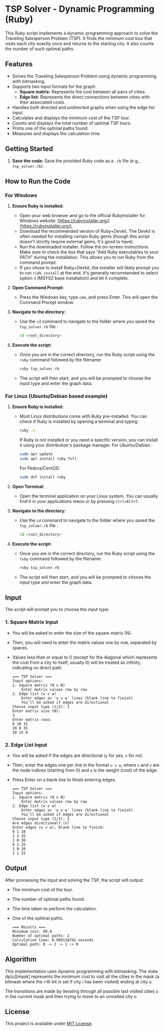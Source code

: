 # TSP Solver - Dynamic Programming (Ruby)

This Ruby script implements a dynamic programming approach to solve the Traveling Salesperson Problem (TSP). It finds the minimum cost tour that visits each city exactly once and returns to the starting city. It also counts the number of such optimal paths.

## Features

* Solves the Traveling Salesperson Problem using dynamic programming with bitmasking.
* Supports two input formats for the graph:
    * **Square matrix:** Represents the cost between all pairs of cities.
    * **Edge list:** Represents the direct connections between cities with their associated costs.
* Handles both directed and undirected graphs when using the edge list input.
* Calculates and displays the minimum cost of the TSP tour.
* Counts and displays the total number of optimal TSP tours.
* Prints one of the optimal paths found.
* Measures and displays the calculation time.

## Getting Started

1.  **Save the code:** Save the provided Ruby code as a `.rb` file (e.g., `tsp_solver.rb`).

## How to Run the Code

### For Windows

1.  **Ensure Ruby is installed:**
    * Open your web browser and go to the official RubyInstaller for Windows website: [https://rubyinstaller.org/](https://rubyinstaller.org/).
    * Download the recommended version of Ruby+Devkit. The Devkit is often needed for installing certain Ruby gems (though this script doesn't strictly require external gems, it's good to have).
    * Run the downloaded installer. Follow the on-screen instructions. Make sure to check the box that says "Add Ruby executables to your PATH" during the installation. This allows you to run Ruby from the command prompt.
    * If you chose to install Ruby+Devkit, the installer will likely prompt you to run `ridk install` at the end. It's generally recommended to select option `3` (MSYS2 base installation) and let it complete.

2.  **Open Command Prompt:**
    * Press the Windows key, type `cmd`, and press Enter. This will open the Command Prompt window.

3.  **Navigate to the directory:**
    * Use the `cd` command to navigate to the folder where you saved the `tsp_solver.rb` file :
        ```bash
        cd <root_directory>
        ```

4.  **Execute the script:**
    * Once you are in the correct directory, run the Ruby script using the `ruby` command followed by the filename:
        ```bash
        ruby tsp_solver.rb
        ```
    * The script will then start, and you will be prompted to choose the input type and enter the graph data.

### For Linux (Ubuntu/Debian based example)

1.  **Ensure Ruby is installed:**
    * Most Linux distributions come with Ruby pre-installed. You can check if Ruby is installed by opening a terminal and typing:
        ```bash
        ruby -v
        ```
        If Ruby is not installed or you need a specific version, you can install it using your distribution's package manager. For Ubuntu/Debian:
        ```bash
        sudo apt update
        sudo apt install ruby-full
        ```
        For Fedora/CentOS:
        ```bash
        sudo dnf install ruby
        ```

2.  **Open Terminal:**
    * Open the terminal application on your Linux system. You can usually find it in your applications menu or by pressing `Ctrl+Alt+T`.

3.  **Navigate to the directory:**
    * Use the `cd` command to navigate to the folder where you saved the `tsp_solver.rb` file : 
        ```bash
        cd <root_directory>
        ```
4.  **Execute the script:**
    * Once you are in the correct directory, run the Ruby script using the `ruby` command followed by the filename:
        ```bash
        ruby tsp_solver.rb
        ```
    * The script will then start, and you will be prompted to choose the input type and enter the graph data.

## Input

The script will prompt you to choose the input type:

### 1. Square Matrix Input

* You will be asked to enter the size of the square matrix (N).
* Then, you will need to enter the matrix values row by row, separated by spaces.
* Values less than or equal to 0 (except for the diagonal which represents the cost from a city to itself, usually 0) will be treated as infinity, indicating no direct path.

    ```
    === TSP Solver ===
    Input options:
    1. Square matrix (N x N)
        Enter matrix values row by row
    2. Edge list (u v w)
        Enter edges as 'u v w' lines (blank line to finish)
        You'll be asked if edges are directional
    Choose input type (1/2): 1
    Enter matrix size (N):
    3
    Enter matrix rows:
    0 10 15
    20 0 35
    30 25 0
    ```

### 2. Edge List Input

* You will be asked if the edges are directional (`y` for yes, `n` for no).
* Then, enter the edges one per line in the format `u v w`, where `u` and `v` are the node indices (starting from 0) and `w` is the weight (cost) of the edge.
* Press Enter on a blank line to finish entering edges.

    ```
    === TSP Solver ===
    Input options:
    1. Square matrix (N x N)
        Enter matrix values row by row
    2. Edge list (u v w)
        Enter edges as 'u v w' lines (blank line to finish)
        You'll be asked if edges are directional
    Choose input type (1/2): 2
    Are edges directional? (n)
    Enter edges (u v w), blank line to finish:
    0 1 10
    1 2 35
    2 0 30
    0 2 15
    1 0 20
    2 1 25

    ```

## Output

After processing the input and solving the TSP, the script will output:

* The minimum cost of the tour.
* The number of optimal paths found.
* The time taken to perform the calculation.
* One of the optimal paths.

    ```
   === Results ===
   Minimum cost: 60.0
   Number of optimal paths: 2
   Calculation time: 0.000118742 seconds
   Optimal path: 0 -> 2 -> 1 -> 0
    ```

## Algorithm

This implementation uses dynamic programming with bitmasking. The state $\text{dp}[u][\text{mask}]$ represents the minimum cost to visit all the cities in the $\text{mask}$ (a bitmask where the $i$-th bit is set if city $i$ has been visited) ending at city $u$.

The transitions are made by iterating through all possible last visited cities $u$ in the current $\text{mask}$ and then trying to move to an unvisited city $v$.

## License

This project is available under [MIT License](LICENSE).
